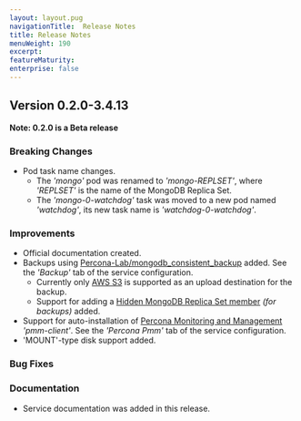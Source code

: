 ```yaml
---
layout: layout.pug
navigationTitle:  Release Notes
title: Release Notes
menuWeight: 190
excerpt:
featureMaturity:
enterprise: false
---
```


## Version 0.2.0-3.4.13

**Note: 0.2.0 is a Beta release**

### Breaking Changes
- Pod task name changes.
  - The *'mongo'* pod was renamed to *'mongo-REPLSET'*, where *'REPLSET'* is the name of the MongoDB Replica Set.
  - The *'mongo-0-watchdog'* task was moved to a new pod named *'watchdog'*, its new task name is *'watchdog-0-watchdog'*.

### Improvements
- Official documentation created.
- Backups using [Percona-Lab/mongodb_consistent_backup](https://github.com/Percona-Lab/mongodb_consistent_backup) added. See the *'Backup'* tab of the service configuration.
  - Currently only [AWS S3](https://aws.amazon.com/s3/) is supported as an upload destination for the backup.
  - Support for adding a [Hidden MongoDB Replica Set member](https://docs.mongodb.com/manual/core/replica-set-hidden-member/) *(for backups)* added.
- Support for auto-installation of [Percona Monitoring and Management](https://www.percona.com/software/database-tools/percona-monitoring-and-management) *'pmm-client'*. See the *'Percona Pmm'* tab of the service configuration.
- 'MOUNT'-type disk support added.

### Bug Fixes

### Documentation
- Service documentation was added in this release.
